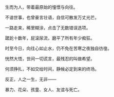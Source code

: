 生而为人，带着最原始的憧憬与向往。

不谙世事，也曾豪言壮语，自信可散发万丈光芒。

一路走来，稀里糊涂，点击了无数错误选项。

蹉跎十数年，屁滚尿流，磨平了所有年少痴狂。

时至今日，向往心如止水，仍不免在苦寒之夜独自彷徨。

恍然大悟，世间一切谎言，最残忍的叫做希望。

何须挣扎，不如交给时间，静候必定到来的终场。

反正，人之一生，无非——

暴力、花朵、孩童、女人、友谊与死亡。
